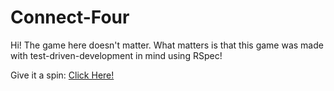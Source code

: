 # Connect-Four

Hi! The game here doesn't matter. What matters is that this game was made with test-driven-development in mind using RSpec!

Give it a spin: [Click Here!](https://replit.com/@NorthOC/connect-four)
